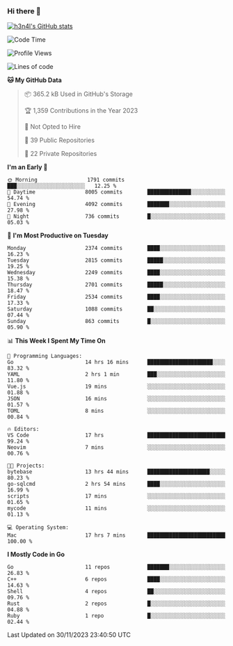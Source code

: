 ### Hi there 👋

[![h3n4l's GitHub stats](https://github-readme-stats.vercel.app/api?username=h3n4l&count_private=true&show_icons=true&theme=radical)](https://github.com/h3n4l/github-readme-stats)

<!--START_SECTION:waka-->
![Code Time](http://img.shields.io/badge/Code%20Time-1%2C744%20hrs%2049%20mins-blue)

![Profile Views](http://img.shields.io/badge/Profile%20Views-1-blue)

![Lines of code](https://img.shields.io/badge/From%20Hello%20World%20I%27ve%20Written-3.9%20million%20lines%20of%20code-blue)

**🐱 My GitHub Data** 

> 📦 365.2 kB Used in GitHub's Storage 
 > 
> 🏆 1,359 Contributions in the Year 2023
 > 
> 🚫 Not Opted to Hire
 > 
> 📜 39 Public Repositories 
 > 
> 🔑 22 Private Repositories 
 > 
**I'm an Early 🐤** 

```text
🌞 Morning                1791 commits        ███░░░░░░░░░░░░░░░░░░░░░░   12.25 % 
🌆 Daytime                8005 commits        ██████████████░░░░░░░░░░░   54.74 % 
🌃 Evening                4092 commits        ███████░░░░░░░░░░░░░░░░░░   27.98 % 
🌙 Night                  736 commits         █░░░░░░░░░░░░░░░░░░░░░░░░   05.03 % 
```
📅 **I'm Most Productive on Tuesday** 

```text
Monday                   2374 commits        ████░░░░░░░░░░░░░░░░░░░░░   16.23 % 
Tuesday                  2815 commits        █████░░░░░░░░░░░░░░░░░░░░   19.25 % 
Wednesday                2249 commits        ████░░░░░░░░░░░░░░░░░░░░░   15.38 % 
Thursday                 2701 commits        █████░░░░░░░░░░░░░░░░░░░░   18.47 % 
Friday                   2534 commits        ████░░░░░░░░░░░░░░░░░░░░░   17.33 % 
Saturday                 1088 commits        ██░░░░░░░░░░░░░░░░░░░░░░░   07.44 % 
Sunday                   863 commits         █░░░░░░░░░░░░░░░░░░░░░░░░   05.90 % 
```


📊 **This Week I Spent My Time On** 

```text
💬 Programming Languages: 
Go                       14 hrs 16 mins      █████████████████████░░░░   83.32 % 
YAML                     2 hrs 1 min         ███░░░░░░░░░░░░░░░░░░░░░░   11.80 % 
Vue.js                   19 mins             ░░░░░░░░░░░░░░░░░░░░░░░░░   01.88 % 
JSON                     16 mins             ░░░░░░░░░░░░░░░░░░░░░░░░░   01.57 % 
TOML                     8 mins              ░░░░░░░░░░░░░░░░░░░░░░░░░   00.84 % 

🔥 Editors: 
VS Code                  17 hrs              █████████████████████████   99.24 % 
Neovim                   7 mins              ░░░░░░░░░░░░░░░░░░░░░░░░░   00.76 % 

🐱‍💻 Projects: 
bytebase                 13 hrs 44 mins      ████████████████████░░░░░   80.23 % 
go-sqlcmd                2 hrs 54 mins       ████░░░░░░░░░░░░░░░░░░░░░   16.99 % 
scripts                  17 mins             ░░░░░░░░░░░░░░░░░░░░░░░░░   01.65 % 
mycode                   11 mins             ░░░░░░░░░░░░░░░░░░░░░░░░░   01.13 % 

💻 Operating System: 
Mac                      17 hrs 7 mins       █████████████████████████   100.00 % 
```

**I Mostly Code in Go** 

```text
Go                       11 repos            ███████░░░░░░░░░░░░░░░░░░   26.83 % 
C++                      6 repos             ████░░░░░░░░░░░░░░░░░░░░░   14.63 % 
Shell                    4 repos             ██░░░░░░░░░░░░░░░░░░░░░░░   09.76 % 
Rust                     2 repos             █░░░░░░░░░░░░░░░░░░░░░░░░   04.88 % 
Ruby                     1 repo              █░░░░░░░░░░░░░░░░░░░░░░░░   02.44 % 
```




 Last Updated on 30/11/2023 23:40:50 UTC
<!--END_SECTION:waka-->

